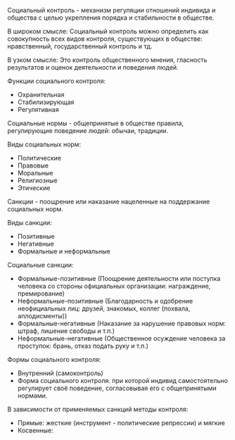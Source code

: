 Социальный контроль - механизм регуляции отношений индивида и общества с целью укрепления порядка и стабильности в обществе.

В широком смысле:
	Социальный контроль можно определить как совокупность всех видов контроля, существующих в обществе: нравственный, государственный контроль и тд.

В узком смысле:
	Это контроль общественного мнения, гласность результатов и оценок деятельности и поведения людей.

Функции социального контроля:
- Охранительная
- Стабилизирующая
- Регулятивная

Социальные нормы - общепринятые в обществе правила, регулирующие поведение людей: обычаи, традиции.

Виды социальных норм:
- Политические
- Правовые
- Моральные
- Религиозные
- Этические

Санкции - поощрение или наказание нацеленные на поддержание социальных норм.

Виды санкции:
- Позитивные
- Негативные
- Формальные и неформальные

Социальные санкции:
- Формальные-позитивные (Поощрение деятельности или поступка человека со стороны официальных организации: награждение, премирование)
- Неформальные-позитивные (Благодарность и одобрение неофициальных лиц: друзей, знакомых, коллег (похвала, аплодисменты))
- Формальные-негативные (Наказание за нарушение правовых норм: штраф, лишение свободы и т.п.)
- Неформальные-негативные (Общественное осуждение человека за проступок: брань, отказ подать руку и т.п.)

Формы социального контроля:
- Внутренний (самоконтроль)
- Форма социального контроля. при которой индивид самостоятельно регулирует своё поведение, согласовывая его с общепринятыми нормами.

В зависимости от применяемых санкций методы контроля:
- Прямые: жесткие (инструмент - политические репрессии) и мягкие
- Косвенные: 
